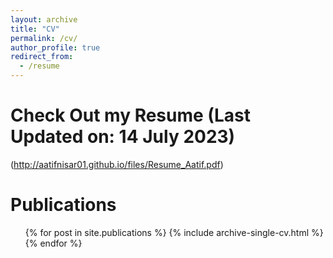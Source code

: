 ```yaml
---
layout: archive
title: "CV"
permalink: /cv/
author_profile: true
redirect_from:
  - /resume
---
```


Check Out my Resume (Last Updated on: 14 July 2023)
======
(http://aatifnisar01.github.io/files/Resume_Aatif.pdf)

Publications
======
  <ul>{% for post in site.publications %}
    {% include archive-single-cv.html %}
  {% endfor %}</ul>
  

